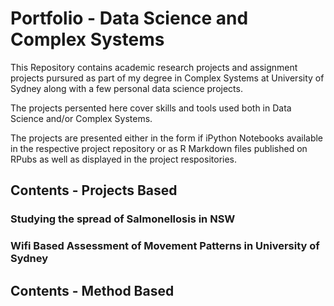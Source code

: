 # Portfolio - Data Science and Complex Systems
This Repository contains academic research projects and assignment projects pursured as part of my degree in Complex Systems at University of Sydney along with a few personal data science projects.

 The projects persented here cover skills and tools used both in Data Science and/or Complex Systems.

The projects are presented either in the form if iPython Notebooks available in the respective project repository or as R Markdown files published on RPubs as well as displayed in the project respositories.

## Contents - Projects Based

### Studying the spread of Salmonellosis in NSW

### Wifi Based Assessment of Movement Patterns in University of Sydney


## Contents - Method Based 

